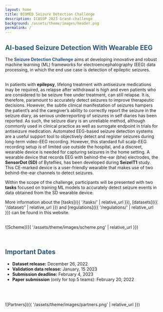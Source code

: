 ```yaml
---
layout: home
title: BIOMED Seizure Detection Challenge
description: ICASSP 2023 Grand-challenge
background: /assets/theme/images/header.png
permalink: /
---
```



## **<span style="color:#2B547E">AI-based Seizure Detection With Wearable EEG</span>**

The **<span style="color:#2B547E">Seizure Detection Challenge</span>** aims at developing innovative and robust machine learning (ML) frameworks for electroencephalography (EEG) data processing, in which the end use case is detection of epileptic seizures.

\
In patients with **epilepsy**, lifelong treatment with antiseizure medications may be required, as relapse after withdrawal is high and even patients who are considered to be seizure free under treatment, can still relapse. It is, therefore, paramount to accurately detect seizures to improve therapeutic decisions. However, the subtle clinical manifestation of seizures hampers the patient’s and the caregiver’s ability to correctly report the seizure in the seizure diary, as serious underreporting of seizures in self diaries has been reported. As such, the seizure diary is an unreliable method, although commonly used in clinical practice as well as surrogate endpoint in trials for antiseizure medication. Automated EEG-based seizure detection systems are a useful support tool to objectively detect and register seizures during long-term video-EEG recording. However, this standard full scalp-EEG recording setup is of limited use outside the hospital, and a discreet, wearable device is needed for capturing seizures in the home setting. A wearable device that records EEG with behind-the-ear (bhe) electrodes, the **SensorDot (SD)** of Byteflies, has been developed during **SeizeIT1** study. This CE-marked device is a user-friendly wearable that makes use of two behind-the-ear channels to detect seizures.

Within the scope of the challenge, participants will be presented with two **tasks** focused on training ML models to accurately detect seizure events in data obtained from the SD wearable device.

More information about the [tasks]({{ '/tasks/' | relative_url }}), [datasets]({{ '/dataset/' | relative_url }}) and [regulations]({{ '/regulations/' | relative_url }}) can be found in this website.

\
![Scheme]({{ '/assets/theme/images/scheme.png' | relative_url }})

&nbsp;  

## **<span style="color:#2B547E">Important Dates</span>**

- **Dataset release:** December 26, 2022
- **Validation data release:** January, 15 2023
- **Submission deadline:** February 4, 2023
- **Paper submission** (only for top 5 teams): February 20, 2022



\
\
\
![Partners]({{ '/assets/theme/images/partners.png' | relative_url }})